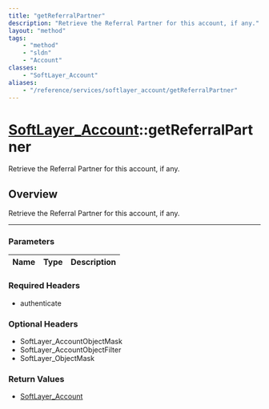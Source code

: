 ```yaml
---
title: "getReferralPartner"
description: "Retrieve the Referral Partner for this account, if any."
layout: "method"
tags:
    - "method"
    - "sldn"
    - "Account"
classes:
    - "SoftLayer_Account"
aliases:
    - "/reference/services/softlayer_account/getReferralPartner"
---
```

# [SoftLayer_Account](/reference/services/SoftLayer_Account)::getReferralPartner


Retrieve the Referral Partner for this account, if any.


## Overview 
Retrieve the Referral Partner for this account, if any.

-----

### Parameters 
|Name | Type | Description |
| --- | --- | --- |


### Required Headers
* authenticate


### Optional Headers
* SoftLayer_AccountObjectMask
* SoftLayer_AccountObjectFilter
* SoftLayer_ObjectMask

### Return Values
* <a href='/reference/datatypes/SoftLayer_Account'>SoftLayer_Account </a>




